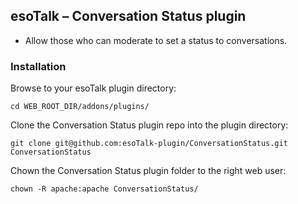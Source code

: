 ## esoTalk – Conversation Status plugin

- Allow those who can moderate to set a status to conversations.

### Installation

Browse to your esoTalk plugin directory:
```
cd WEB_ROOT_DIR/addons/plugins/
```

Clone the Conversation Status plugin repo into the plugin directory:
```
git clone git@github.com:esoTalk-plugin/ConversationStatus.git ConversationStatus
```

Chown the Conversation Status plugin folder to the right web user:
```
chown -R apache:apache ConversationStatus/
```
